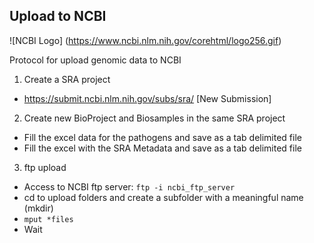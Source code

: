 ## Upload to NCBI

![NCBI Logo]
(https://www.ncbi.nlm.nih.gov/corehtml/logo256.gif)


Protocol for upload genomic data to NCBI

1. Create a SRA project
* https://submit.ncbi.nlm.nih.gov/subs/sra/ [New Submission]
  
2. Create new BioProject and Biosamples in the same SRA project
* Fill the excel data for the pathogens and save as a tab delimited file
* Fill the excel with the SRA Metadata and save as a tab delimited file
 
3. ftp upload
* Access to NCBI ftp server: ``` ftp -i ncbi_ftp_server ```
* cd to upload folders and create a subfolder with a meaningful name (mkdir) 
* ``` mput *files ```
* Wait
     
